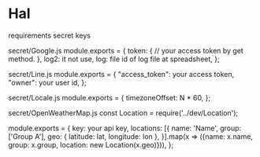 # Hal

requirements secret keys

secret/Google.js
module.exports = {
    token: {
        // your access token by get method.
    },
    log2: it not use,
    log: file id of log file at spreadsheet,
};


secret/Line.js
module.exports = {
    "access_token": your access token,
    "owner": your user id,
};


secret/Locale.js
module.exports = {
    timezoneOffset: N * 60,
};


secret/OpenWeatherMap.js
const Location = require('../dev/Location');

module.exports = {
    key: your api key,
    locations: [{
        name: 'Name',
        group: ['Group A'],
        geo: { latitude: lat, longitude: lon },
    }].map(x => ({name: x.name, group: x.group, location: new Location(x.geo)})),
};
